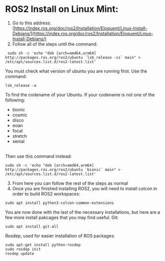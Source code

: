 # ROS2 Install on Linux Mint:
1. Go to this address: [https://index.ros.org/doc/ros2/Installation/Eloquent/Linux-Install-Debians/](https://index.ros.org/doc/ros2/Installation/Eloquent/Linux-Install-Debians/)
2. Follow all of the steps until the command: <br>
```
 sudo sh -c 'echo "deb [arch=amd64,arm64] http://packages.ros.org/ros2/ubuntu `lsb_release -cs` main" > /etc/apt/sources.list.d/ros2-latest.list'
```
You must check what version of ubuntu you are running first. Use the command:<br>
```
lsb_release -a
```
To find the codename of your Ubuntu. If your codename is not one of the following:
- bionic
- cosmic
- disco
- eoan
- focal
- stretch
- xenial

<br>Then use this command instead:<br>
```
sudo sh -c 'echo "deb [arch=amd64,arm64] http://packages.ros.org/ros2/ubuntu `bionic` main" > /etc/apt/sources.list.d/ros2-latest.list'
```
3. From here you can follow the rest of the steps as normal
4. Once you are finished installing ROS2, you will need to install colcon in order to build ROS2 workspaces:
```
sudo apt install python3-colcon-common-extensions
```
You are now done with the last of the necessary installations, but here are a few more install pakcages that you may find useful.
Git: 
```
sudo apt install git-all
```
Rosdep, used for easier installation of ROS packages:
```
sudo apt-get install python-rosdep
sudo rosdep init
rosdep update
```


